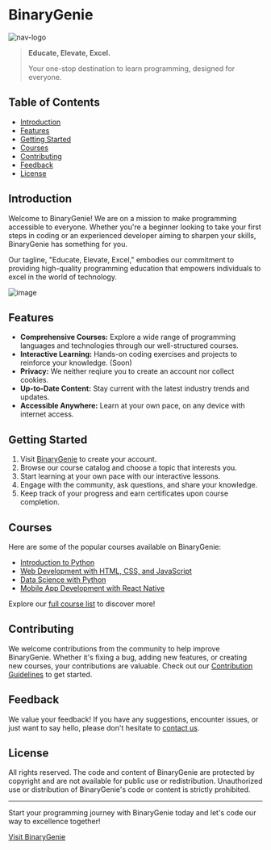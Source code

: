 # BinaryGenie

![nav-logo](https://github.com/ganeshbistakaji/BinaryGenie/assets/117885646/f908b0d0-9bf3-41c2-a14b-e1fa4bc5c7ee) <!-- Replace with your logo image link -->

> **Educate, Elevate, Excel.**
>
> Your one-stop destination to learn programming, designed for everyone.

## Table of Contents

- [Introduction](#introduction)
- [Features](#features)
- [Getting Started](#getting-started)
- [Courses](#courses)
- [Contributing](#contributing)
- [Feedback](#feedback)
- [License](#license)

## Introduction

Welcome to BinaryGenie! We are on a mission to make programming accessible to everyone. Whether you're a beginner looking to take your first steps in coding or an experienced developer aiming to sharpen your skills, BinaryGenie has something for you.

Our tagline, "Educate, Elevate, Excel," embodies our commitment to providing high-quality programming education that empowers individuals to excel in the world of technology.

![image](https://github.com/ganeshbistakaji/BinaryGenie/assets/117885646/b4364067-5d46-428b-85a6-9dcb19df6414) <!-- Replace with a screenshot of your website -->

## Features

- **Comprehensive Courses:** Explore a wide range of programming languages and technologies through our well-structured courses.
- **Interactive Learning:** Hands-on coding exercises and projects to reinforce your knowledge. (Soon)
- **Privacy:** We neither reqiure you to create an account nor collect cookies.
- **Up-to-Date Content:** Stay current with the latest industry trends and updates.
- **Accessible Anywhere:** Learn at your own pace, on any device with internet access.

## Getting Started

1. Visit [BinaryGenie](https://www.binarygenie.com) to create your account.
2. Browse our course catalog and choose a topic that interests you.
3. Start learning at your own pace with our interactive lessons.
4. Engage with the community, ask questions, and share your knowledge.
5. Keep track of your progress and earn certificates upon course completion.

## Courses

Here are some of the popular courses available on BinaryGenie:

- [Introduction to Python](python-course-link)
- [Web Development with HTML, CSS, and JavaScript](web-dev-course-link)
- [Data Science with Python](data-science-course-link)
- [Mobile App Development with React Native](react-native-course-link)

Explore our [full course list](courses-link) to discover more!

## Contributing

We welcome contributions from the community to help improve BinaryGenie. Whether it's fixing a bug, adding new features, or creating new courses, your contributions are valuable. Check out our [Contribution Guidelines](contributing-link) to get started.

## Feedback

We value your feedback! If you have any suggestions, encounter issues, or just want to say hello, please don't hesitate to [contact us](mailto:ganeshbistakaji@gmail.com).

## License

All rights reserved. The code and content of BinaryGenie are protected by copyright and are not available for public use or redistribution. Unauthorized use or distribution of BinaryGenie's code or content is strictly prohibited.

---

Start your programming journey with BinaryGenie today and let's code our way to excellence together!

[Visit BinaryGenie](https://www.binarygenie.com)
